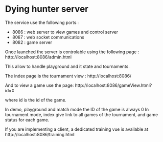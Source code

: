# Dying hunter server

The service use the following ports :
- 8086 : web server to view games and control server
- 8087 : web socket communications
- 8082 : game server

Once launched the server is controlable using the following page :
http://localhost:8086/admin.html

This allow to handle playground and it state and tournaments.

The index page is the tournament view :
http://localhost:8086/

And to view a game use the page:
http://localhost:8086/gameView.html?id=0

where id is the id of the game.

In demo, playground and match mode the ID of the game is always 0
In tournament mode, index give link to all games of the tournament, and game status for each game.

If you are implementing a client, a dedicated training vue is available at
http://localhost:8086/training.html
